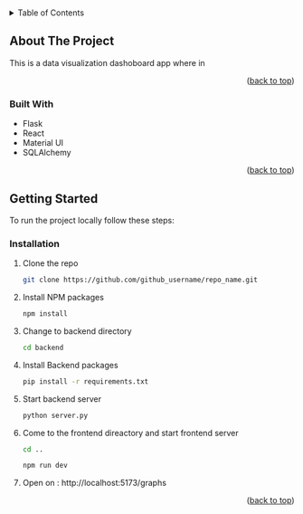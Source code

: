 <a name="readme-top"></a>

<!-- PROJECT LOGO -->
<br />

<!-- TABLE OF CONTENTS -->
<details>
  <summary>Table of Contents</summary>
  <ol>
    <li>
      <a href="#about-the-project">About The Project</a>
      <ul>
        <li><a href="#built-with">Built With</a></li>
      </ul>
    </li>
    <li>
      <a href="#getting-started">Getting Started</a>
      <ul>
        <li><a href="#installation">Installation</a></li>
      </ul>
    </li>
  </ol>
</details>

<!-- ABOUT THE PROJECT -->

## About The Project

This is a data visualization dashoboard app where in

<p align="right">(<a href="#readme-top">back to top</a>)</p>

### Built With

- Flask
- React
- Material UI
- SQLAlchemy

<p align="right">(<a href="#readme-top">back to top</a>)</p>

<!-- GETTING STARTED -->

## Getting Started

To run the project locally follow these steps:

### Installation

1. Clone the repo
   ```sh
   git clone https://github.com/github_username/repo_name.git
   ```
2. Install NPM packages
   ```sh
   npm install
   ```
3. Change to backend directory
   ```sh
   cd backend
   ```
4. Install Backend packages
   ```sh
   pip install -r requirements.txt
   ```
5. Start backend server
   ```sh
   python server.py
   ```
6. Come to the frontend direactory and start frontend server
   ```sh
   cd ..
   ```
   ```sh
   npm run dev
   ```
7. Open on : http://localhost:5173/graphs

<p align="right">(<a href="#readme-top">back to top</a>)</p>
